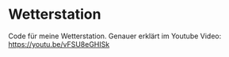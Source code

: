 # Wetterstation
 Code für meine Wetterstation. Genauer erklärt im Youtube Video: https://youtu.be/vFSU8eGHISk
